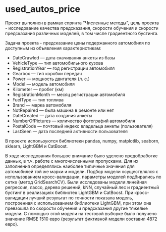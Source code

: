 # used_autos_price
Проект выполнен в рамках спринта "Численные методы", цель проекта - исследование качества предсказания, скорости обучения и скорости предсказания различных моделей, в том числе градиентного бустинга.

Задача проекта - предсказание цены подержанного автомобиля по доступным из объявления характеристикам:
- DateCrawled — дата скачивания анкеты из базы
- VehicleType — тип автомобильного кузова
- RegistrationYear — год регистрации автомобиля
- Gearbox — тип коробки передач
- Power — мощность двигателя (л. с.)
- Model — модель автомобиля
- Kilometer — пробег (км)
- RegistrationMonth — месяц регистрации автомобиля
- FuelType — тип топлива
- Brand — марка автомобиля
- NotRepaired — была машина в ремонте или нет
- DateCreated — дата создания анкеты
- NumberOfPictures — количество фотографий автомобиля
- PostalCode — почтовый индекс владельца анкеты (пользователя)
- LastSeen — дата последней активности пользователя

В проекте используются библиотеки pandas, numpy, matplotlib, seaborn, sklearn, LightGBM и CatBoost.

В ходе исследования большое внимание было уделено предобработке данных, в т.ч. работе с многочисленными пропусками. Для их заполнения определялись наиболее типичные значения для автомобилей той же марки и модели.
Подбор модели осуществлялся с использованием кросс-валидации, параметры моделей подбирались по сетке (метод GridSearchCV). Были исследованы модели линейная регрессия, лассо, дерево решений, kNN, случайный лес и градиентный бустинг в реализациях библиотек LightGBM и CatBoost. 
При кросс-валидации лучший результат по точности показала модель, построенная с использованием библиотеки LightGBM, при этом она превзошла по скорости обучения и предсказания другие тяжелые модели. С помощью этой модели на тестовой выборке было получено значение RMSE 1510 евро (результат фиктивной модели составил 4872 евро).
